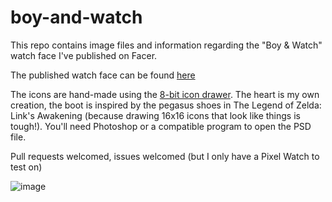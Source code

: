 # boy-and-watch

This repo contains image files and information regarding the "Boy & Watch" watch face I've published on Facer.

The published watch face can be found [here](https://www.facer.io/watchface/yQiAQz2n6j)

The icons are hand-made using the [8-bit icon drawer](https://apollowayne.me/8bit-Icon-Drawer/index.html). The heart is my own creation, the boot is inspired by the pegasus shoes in The Legend of Zelda: Link's Awakening (because drawing 16x16 icons that look like things is tough!). You'll need Photoshop or a compatible program to open the PSD file. 

Pull requests welcomed, issues welcomed (but I only have a Pixel Watch to test on)

![image](https://github.com/user-attachments/assets/66587b64-baa2-4014-8669-f29847450442)
